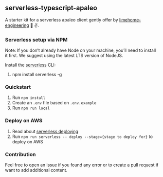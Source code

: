 ## serverless-typescript-apaleo

A starter kit for a serverless apaleo client gently offer by [limehome-engineering](https://medium.com/limehome-engineering) 🙌 ✌️.


### Serverless setup via NPM

Note: If you don’t already have Node on your machine, you’ll need to install it first. We suggest using the latest LTS version of NodeJS.

Install the [serverless](https://www.serverless.com/framework/docs/getting-started/) CLI:

1. npm install serverless -g

### Quickstart

1. Run `npm install`
2. Create an `.env` file based on `.env.example`
3. Run `npm run local`

### Deploy on AWS

1. Read about [serverless deploying](https://www.serverless.com/framework/docs/providers/aws/guide/deploying/)
2. Run `npm run serverless -- deploy --stage={stage to deploy for}` to deploy on AWS

### Contribution

Feel free to open an issue if you found any error or to create a pull request if want to add additional content.
